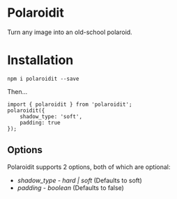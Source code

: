 # Polaroidit

Turn any image into an old-school polaroid.

# Installation

`npm i polaroidit --save`

Then...

```
import { polaroidit } from 'polaroidit';
polaroidit({
    shadow_type: 'soft',
    padding: true
});
```

## Options

Polaroidit supports 2 options, both of which are optional:

* *shadow_type* - _hard | soft_ (Defaults to soft)
* *padding* - _boolean_ (Defaults to false)